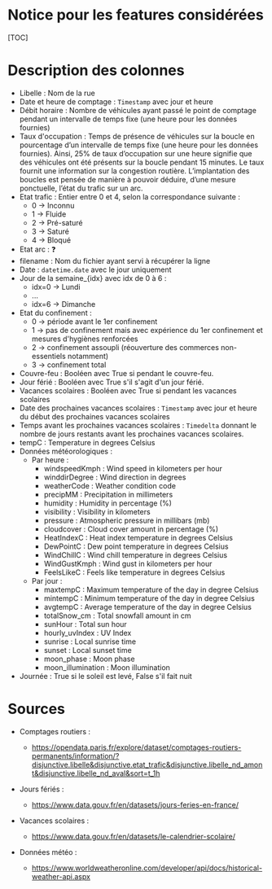 # Notice pour les features considérées

[TOC]

# Description des colonnes

- Libelle : Nom de la rue
- Date et heure de comptage : `Timestamp` avec jour et heure
- Débit horaire : Nombre de véhicules ayant passé le point de comptage pendant un intervalle de temps fixe (une heure pour les données fournies)
- Taux d'occupation : Temps de présence de véhicules sur la boucle en pourcentage d’un intervalle de temps fixe (une heure pour les données fournies). Ainsi, 25% de taux d’occupation sur une heure signifie que des véhicules ont été présents sur la boucle pendant 15 minutes. Le taux fournit une information sur la congestion routière. L’implantation des boucles est pensée de manière à pouvoir déduire, d’une mesure ponctuelle, l’état du trafic sur un arc.
- Etat trafic :  Entier entre 0 et 4, selon la correspondance suivante :
  - 0 → Inconnu
  - 1 → Fluide
  - 2 → Pré-saturé
  - 3 → Saturé
  - 4 → Bloqué
- Etat arc : ❓ 
- filename : Nom du fichier ayant servi à récupérer la ligne
- Date : `datetime.date` avec le jour uniquement
- Jour de la semaine_{idx} avec idx de 0 à 6 :
  - idx=0 → Lundi
  - ...
  - idx=6 → Dimanche
- Etat du confinement : 
  - 0 → période avant le 1er confinement
  - 1 → pas de confinement mais avec expérience du 1er confinement et mesures d'hygiènes renforcées
  - 2 → confinement assoupli (réouverture des commerces non-essentiels notamment)
  - 3 → confinement total
- Couvre-feu : Booléen avec True si pendant le couvre-feu.
- Jour férié : Booléen avec True s'il s'agit d'un jour férié.
- Vacances scolaires : Booléen avec True si pendant les vacances scolaires
- Date des prochaines vacances scolaires : `Timestamp` avec jour et heure du début des prochaines vacances scolaires
- Temps avant les prochaines vacances scolaires : `Timedelta` donnant le nombre de jours restants avant les prochaines vacances scolaires.
- tempC : Temperature in degrees Celsius
- Données météorologiques :
  - Par heure :
    - windspeedKmph : Wind speed in kilometers per hour
    - winddirDegree : Wind direction in degrees
    - weatherCode : Weather condition code
    - precipMM : Precipitation in millimeters
    - humidity : Humidity in percentage (%)
    - visibility : Visibility in kilometers
    - pressure : Atmospheric pressure in millibars (mb)
    - cloudcover : Cloud cover amount in percentage (%)
    - HeatIndexC : Heat index temperature in degrees Celsius
    - DewPointC : Dew point temperature in degrees Celsius
    -  WindChillC : Wind chill temperature in degrees Celsius
    - WindGustKmph : Wind gust in kilometers per hour
    - FeelsLikeC : Feels like temperature in degrees Celsius
  - Par jour :
    - maxtempC : Maximum temperature of the day in degree Celsius
    - mintempC : Minimum temperature of the day in degree Celsius
    - avgtempC : Average temperature of the day  in degree Celsius
    - totalSnow_cm : Total snowfall amount in cm
    - sunHour : Total sun hour
    - hourly_uvIndex : UV Index
    - sunrise : Local sunrise time
    - sunset : Local sunset time
    - moon_phase : Moon phase
    - moon_illumination : Moon illumination
- Journée : True si le soleil est levé, False s'il fait nuit



# Sources

- Comptages routiers :
  - https://opendata.paris.fr/explore/dataset/comptages-routiers-permanents/information/?disjunctive.libelle&disjunctive.etat_trafic&disjunctive.libelle_nd_amont&disjunctive.libelle_nd_aval&sort=t_1h

- Jours fériés :
  - https://www.data.gouv.fr/en/datasets/jours-feries-en-france/
- Vacances scolaires :
  - https://www.data.gouv.fr/en/datasets/le-calendrier-scolaire/
- Données météo :
  - https://www.worldweatheronline.com/developer/api/docs/historical-weather-api.aspx

